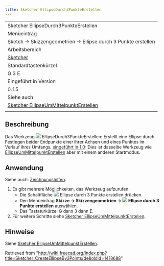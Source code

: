 ```yaml
---
title: Sketcher EllipseDurch3PunkteErstellen
---
```


|                                                                                                                  |
| ---------------------------------------------------------------------------------------------------------------- |
| Sketcher EllipseDurch3PunkteErstellen                                                                            |
| Menüeintrag                                                                                                      |
| Sketch → Skizzengeometrien → Ellipse durch 3 Punkte erstellen                                                    |
| Arbeitsbereich                                                                                                   |
| [Sketcher](/Sketcher_Workbench/de "Sketcher Workbench/de")                                                       |
| Standardtastenkürzel                                                                                             |
| G 3 E                                                                                                            |
| Eingeführt in Version                                                                                            |
| 0.15                                                                                                             |
| Siehe auch                                                                                                       |
| [Sketcher EllipseUmMittelpunktErstellen](/Sketcher_CreateEllipseByCenter/de "Sketcher CreateEllipseByCenter/de") |
|                                                                                                                  |

## Beschreibung

Das Werkzeug ![](/images/Sketcher_CreateEllipseBy3Points.svg) EllipseDurch3PunkteErstellen: Erstellt eine Ellipse durch Festlegen beider Endpunkte einer ihrer Achsen und eines Punktes im Verlauf ihres Umfangs. [eingeführt in 1.0](/Release_notes_1.0/de "Release notes 1.0/de"): Dies ist dasselbe Werkzeug wie [EllipseUmMittelpunktErstellen](/Sketcher_CreateEllipseByCenter/de "Sketcher CreateEllipseByCenter/de") aber mit einem anderen Startmodus.

## Anwendung

Siehe auch: [Zeichnungshilfen](/Sketcher_Workbench/de#Zeichnungshilfen "Sketcher Workbench/de").

1. Es gibt mehrere Möglichkeiten, das Werkzeug aufzurufen:
   - Die Schaltfläche ![](/images/Sketcher_CreateEllipseBy3Points.svg) Ellipse durch 3 Punkte erstellen drücken.
   - Den Menüeintrag **Skizze → Skizzengeometrien → ![](/images/Sketcher_CreateEllipseBy3Points.svg) Ellipse durch 3 Punkte erstellen** auswählen.
   - Das Tastaturkürzel G dann 3 dann E.
2. Für weitere Schritte siehe [Sketcher EllipseUmMittelpunktErstellen](/Sketcher_CreateEllipseByCenter/de#Anwendung "Sketcher CreateEllipseByCenter/de").

## Hinweise

Siehe [Sketcher EllipseUmMittelpunktErstellen](/Sketcher_CreateEllipseByCenter/de#Hinweise "Sketcher CreateEllipseByCenter/de").

Retrieved from "<http://wiki.freecad.org/index.php?title=Sketcher_CreateEllipseBy3Points/de&oldid=1418688>"
